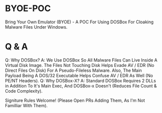 # BYOE-POC
Bring Your Own Emulator (BYOE) - A POC For Using DOSBox For Cloaking Malware Files Under Windows.

# Q & A
Q: Why DOSBox?
A: We Use DOSBox So All Malware Files Can Live Inside A Virtual Disk Image.
The Files Not Touching Disk Helps Evade AV / EDR (No Direct Files On Disk) For A Pseudo-Fileless Malware.
Also, The Main Payload Being A DOS/32 Executable Helps Confuse AV / EDR As Well (No PE/NT Headers).
Q: Why DOSBox-X?
A: Standard DOSBox Requires 2 DLLs in Addition To It's Main Exec, And DOSBox-x Doesn't (Reduces File Count & Code Complexity).

Signiture Rules Welcome! (Please Open PRs Adding Them, As I'm Not Familliar With Them).